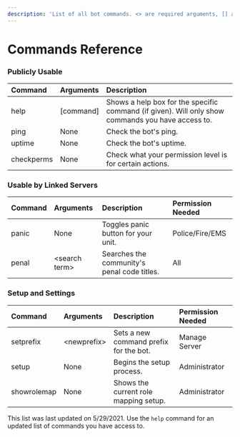 ```yaml
---
description: 'List of all bot commands. <> are required arguments, [] are optional.'
---
```


# Commands Reference

### Publicly Usable

| Command | Arguments | Description |
| :--- | :--- | :--- |
| help  | \[command\] | Shows a help box for the specific command \(if given\). Will only show commands you have access to. |
| ping | None | Check the bot's ping. |
| uptime | None | Check the bot's uptime. |
| checkperms | None | Check what your permission level is for certain actions. |

### Usable by Linked Servers

| Command | Arguments | Description | Permission Needed |
| :--- | :--- | :--- | :--- |
| panic | None | Toggles panic button for your unit. | Police/Fire/EMS |
| penal | &lt;search term&gt; | Searches the community's penal code titles. | All |

### Setup and Settings

| Command | Arguments | Description | Permission Needed |
| :--- | :--- | :--- | :--- |
| setprefix | &lt;newprefix&gt; | Sets a new command prefix for the bot. | Manage Server |
| setup | None | Begins the setup process. | Administrator |
| showrolemap | None | Shows the current role mapping setup. | Administrator |

This list was last updated on 5/29/2021. Use the `help` command for an updated list of commands you have access to.

